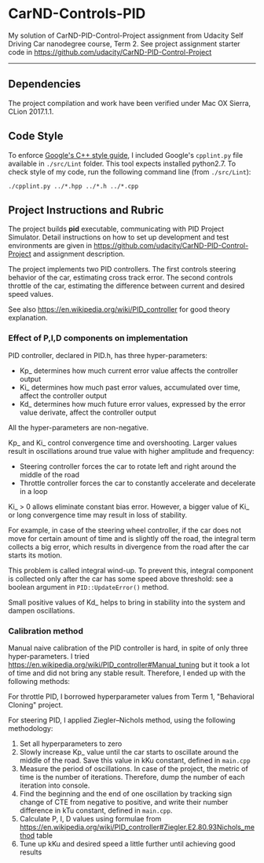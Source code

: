 # CarND-Controls-PID
My solution of CarND-PID-Control-Project assignment from Udacity Self Driving Car nanodegree course, Term 2. See project assignment starter code in https://github.com/udacity/CarND-PID-Control-Project

---

## Dependencies
The project compilation and work have been verified under Mac OX Sierra, CLion 2017.1.1. 

## Code Style
To enforce [Google's C++ style guide](https://google.github.io/styleguide/cppguide.html), I included Google's `cpplint.py` file available in `./src/Lint` folder. This tool expects installed python2.7. To check style of my code, run the following command line (from `./src/Lint`):
```
./cpplint.py ../*.hpp ../*.h ../*.cpp
```
## Project Instructions and Rubric

The project builds **pid** executable, communicating with PID Project Simulator. Detail instructions on how to set up development and test environments are given in https://github.com/udacity/CarND-PID-Control-Project and assignment description.

The project implements two PID controllers. The first controls steering behavior of the car, estimating cross track error. The second controls throttle of the car, estimating the difference between current and desired speed values.

See also https://en.wikipedia.org/wiki/PID_controller for good theory explanation.

### Effect of P,I,D components on implementation

PID controller, declared in PID.h, has three hyper-parameters:
* Kp_ determines how much current error value affects the controller output
* Ki_ determines how much past error values, accumulated over time, affect the controller output
* Kd_ determines how much future error values, expressed by the error value derivate, affect the controller output

All the hyper-parameters are non-negative.

Kp_ and Ki_ control convergence time and overshooting. Larger values result in oscillations around true value with higher amplitude and frequency:
* Steering controller forces the car to rotate left and right around the middle of the road
* Throttle controller forces the car to constantly accelerate and decelerate in a loop

Ki_ > 0 allows eliminate constant bias error. However, a bigger value of Ki_ or long convergence time may result in loss of stability.

For example, in case of the steering wheel controller, if the car does not move for certain amount of time and is slightly off the road, the integral term collects a big error, which results in divergence from the road after the car starts its motion.

This problem is called integral wind-up. To prevent this, integral component is collected only after the car has some speed above threshold: see a boolean argument in `PID::UpdateError()` method. 

Small positive values of Kd_ helps to bring in stability into the system and dampen oscillations.

### Calibration method

Manual naive calibration of the PID controller is hard, in spite of only three hyper-parameters. I tried https://en.wikipedia.org/wiki/PID_controller#Manual_tuning but it took a lot of time and did not bring any stable result. Therefore, I ended up with the following methods:

For throttle PID, I borrowed hyperparameter values from Term 1, "Behavioral Cloning" project.

For steering PID, I applied Ziegler–Nichols method, using the following methodology:
1. Set all hyperparameters to zero
2. Slowly increase Kp_ value until the car starts to oscillate around the middle of the road. Save this value in kKu constant, defined in `main.cpp`
3. Measure the period of oscillations. In case of the project, the metric of time is the number of iterations. Therefore, dump the number of each iteration into console.
4. Find the beginning and the end of one oscillation by tracking sign change of CTE from negative to positive, and write their number difference in kTu constant, defined in `main.cpp`.
5. Calculate P, I, D values using formulae from https://en.wikipedia.org/wiki/PID_controller#Ziegler.E2.80.93Nichols_method table
6. Tune up kKu and desired speed a little further until achieving good results